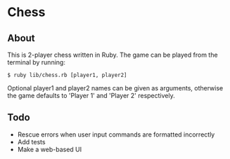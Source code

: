 # Chess

## About

This is 2-player chess written in Ruby. 
The game can be played from the terminal by running:

    $ ruby lib/chess.rb [player1, player2]

Optional player1 and player2 names can be given as arguments, otherwise the game defaults to 'Player 1' and 'Player 2' respectively.

## Todo

* Rescue errors when user input commands are formatted incorrectly
* Add tests
* Make a web-based UI